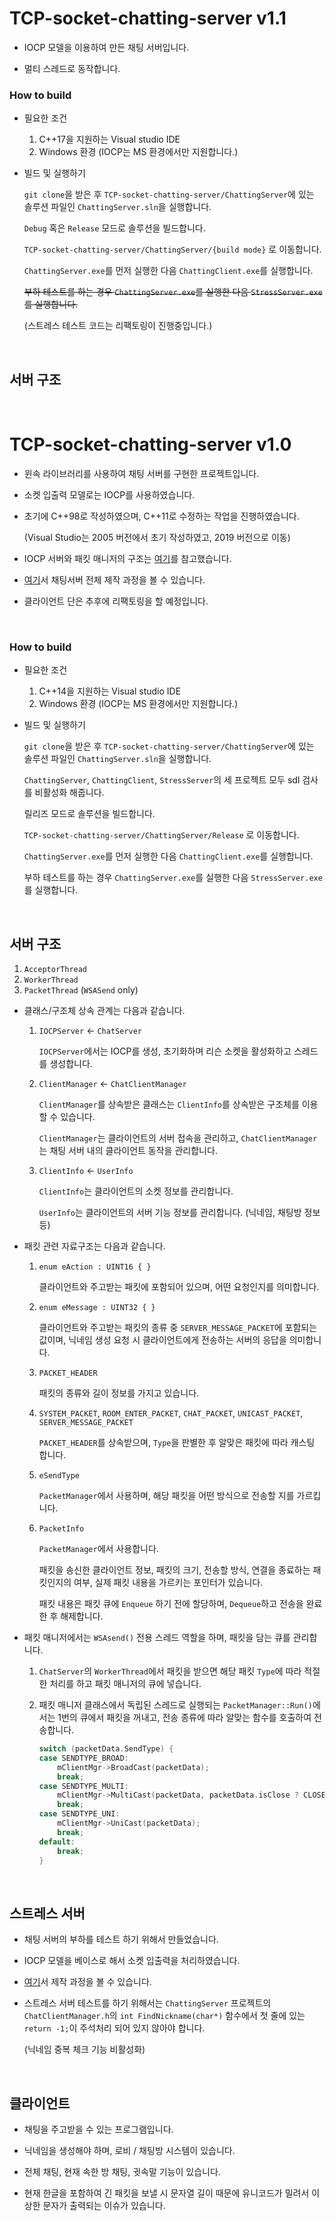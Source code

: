 # TCP-socket-chatting-server v1.1

- IOCP 모델을 이용하여 만든 채팅 서버입니다.

- 멀티 스레드로 동작합니다.

### How to build

- 필요한 조건

  1. C++17을 지원하는 Visual studio IDE
  2. Windows 환경 (IOCP는 MS 환경에서만 지원합니다.)

- 빌드 및 실행하기

  `git clone`을 받은 후 `TCP-socket-chatting-server/ChattingServer`에 있는 솔루션 파일인 `ChattingServer.sln`을 실행합니다.

  `Debug` 혹은 `Release` 모드로 솔루션을 빌드합니다.

  `TCP-socket-chatting-server/ChattingServer/{build mode}` 로 이동합니다.

  `ChattingServer.exe`를 먼저 실행한 다음 `ChattingClient.exe`를 실행합니다.

  ~~부하 테스트를 하는 경우 `ChattingServer.exe`를 실행한 다음 `StressServer.exe`를 실행합니다.~~
  
  (스트레스 테스트 코드는 리팩토링이 진행중입니다.)

<br>

## 서버 구조



<br>

# TCP-socket-chatting-server v1.0

- 윈속 라이브러리를 사용하여 채팅 서버를 구현한 프로젝트입니다.

- 소켓 입출력 모델로는 IOCP를 사용하였습니다.

- 초기에 C++98로 작성하였으며, C++11로 수정하는 작업을 진행하였습니다.

  (Visual Studio는 2005 버전에서 초기 작성하였고, 2019 버전으로 이동)

- IOCP 서버와 패킷 매니저의 구조는 [여기](https://github.com/mingdyuo/TCP-socket-chatting-server/blob/main/Documentation/IOCP%20%EC%B1%84%ED%8C%85%EC%84%9C%EB%B2%84%20%EB%8B%A8%EA%B3%84%EB%B3%84%20%EC%8B%A4%EC%8A%B5.md)를 참고했습니다.

- [여기](https://github.com/mingdyuo/TCP-socket-chatting-server/tree/main/Documentation)서 채팅서버 전체 제작 과정을 볼 수 있습니다.

- 클라이언트 단은 추후에 리팩토링을 할 예정입니다.

<br>

### How to build

- 필요한 조건

  1. C++14을 지원하는 Visual studio IDE
  2. Windows 환경 (IOCP는 MS 환경에서만 지원합니다.)

- 빌드 및 실행하기

  `git clone`을 받은 후 `TCP-socket-chatting-server/ChattingServer`에 있는 솔루션 파일인 `ChattingServer.sln`을 실행합니다.

  `ChattingServer`, `ChattingClient`, `StressServer`의 세 프로젝트 모두 sdl 검사를 비활성화 해줍니다.

  릴리즈 모드로 솔루션을 빌드합니다.

  `TCP-socket-chatting-server/ChattingServer/Release` 로 이동합니다.

  `ChattingServer.exe`를 먼저 실행한 다음 `ChattingClient.exe`를 실행합니다.
  
  부하 테스트를 하는 경우 `ChattingServer.exe`를 실행한 다음 `StressServer.exe`를 실행합니다.

<br>

## 서버 구조

1. `AcceptorThread`
2. `WorkerThread`
3. `PacketThread` (`WSASend` only)

- 클래스/구조체 상속 관계는 다음과 같습니다.

  1. `IOCPServer` ← `ChatServer`

     `IOCPServer`에서는 IOCP를 생성, 초기화하며 리슨 소켓을 활성화하고 스레드를 생성합니다.

  2. `ClientManager` ← `ChatClientManager`

     `ClientManager`를 상속받은 클래스는 `ClientInfo`를 상속받은 구조체를 이용할 수 있습니다.

     `ClientManager`는 클라이언트의 서버 접속을 관리하고, `ChatClientManager`는 채팅 서버 내의 클라이언트 동작을 관리합니다.

  3. `ClientInfo` ← `UserInfo`

     `ClientInfo`는 클라이언트의 소켓 정보를 관리합니다.

     `UserInfo`는 클라이언트의 서버 기능 정보를 관리합니다. (닉네임, 채팅방 정보 등)

- 패킷 관련 자료구조는 다음과 같습니다.

  1. `enum eAction : UINT16 { }`

     클라이언트와 주고받는 패킷에 포함되어 있으며, 어떤 요청인지를 의미합니다.

  2. `enum eMessage : UINT32 { }`

     클라이언트와 주고받는 패킷의 종류 중 `SERVER_MESSAGE_PACKET`에 포함되는 값이며, 닉네임 생성 요청 시 클라이언트에게 전송하는 서버의 응답을 의미합니다.

  3. `PACKET_HEADER`

     패킷의 종류와 길이 정보를 가지고 있습니다.

  4. `SYSTEM_PACKET`, `ROOM_ENTER_PACKET`, `CHAT_PACKET`, `UNICAST_PACKET`, `SERVER_MESSAGE_PACKET`

     `PACKET_HEADER`를 상속받으며, `Type`을 판별한 후 알맞은 패킷에 따라 캐스팅 합니다.

  5. `eSendType`

     `PacketManager`에서 사용하며, 해당 패킷을 어떤 방식으로 전송할 지를 가르킵니다.

  6. `PacketInfo`

     `PacketManager`에서 사용합니다.

     패킷을 송신한 클라이언트 정보, 패킷의 크기, 전송할 방식, 연결을 종료하는 패킷인지의 여부, 실제 패킷 내용을 가르키는 포인터가 있습니다.

     패킷 내용은 패킷 큐에 `Enqueue` 하기 전에 할당하며, `Dequeue`하고 전송을 완료한 후 해제합니다.

- 패킷 매니저에서는 `WSAsend()` 전용 스레드 역할을 하며, 패킷을 담는 큐를 관리합니다.

  1. `ChatServer`의 `WorkerThread`에서 패킷을 받으면 해당 패킷 `Type`에 따라 적절한 처리를 하고 패킷 매니저의 큐에 넣습니다.

  2. 패킷 매니저 클래스에서 독립된 스레드로 실행되는 `PacketManager::Run()`에서는 1번의 큐에서 패킷을 꺼내고, 전송 종류에 따라 알맞는 함수를 호출하여 전송합니다.

     ```c++
     switch (packetData.SendType) {
     case SENDTYPE_BROAD:
         mClientMgr->BroadCast(packetData);
         break;
     case SENDTYPE_MULTI:
         mClientMgr->MultiCast(packetData, packetData.isClose ? CLOSE : SEND);
         break;
     case SENDTYPE_UNI:
         mClientMgr->UniCast(packetData);
         break;
     default:
         break;
     }
     ```

<br>

## 스트레스 서버

- 채팅 서버의 부하를 테스트 하기 위해서 만들었습니다.

- IOCP 모델을 베이스로 해서 소켓 입출력을 처리하였습니다.

- [여기](https://github.com/mingdyuo/TCP-socket-chatting-server/blob/main/Documentation/TCP%20%EC%86%8C%EC%BC%93%20%EC%B1%84%ED%8C%85%20%EC%84%9C%EB%B2%84%20%EC%A0%9C%EC%9E%91%20-%204%20%EC%8A%A4%ED%8A%B8%EB%A0%88%EC%8A%A4%20%EC%84%9C%EB%B2%84.md)서 제작 과정을 볼 수 있습니다.

- 스트레스 서버 테스트를 하기 위해서는 `ChattingServer` 프로젝트의 `ChatClientManager.h`의 `int FindNickname(char*)` 함수에서 첫 줄에 있는 `return -1;`이 주석처리 되어 있지 않아야 합니다.

  (닉네임 중복 체크 기능 비활성화)

<br>

## 클라이언트

- 채팅을 주고받을 수 있는 프로그램입니다.

- 닉네임을 생성해야 하며, 로비 / 채팅방 시스템이 있습니다.

- 전체 채팅, 현재 속한 방 채팅, 귓속말 기능이 있습니다. 

- 현재 한글을 포함하여 긴 패킷을 보낼 시 문자열 길이 때문에 유니코드가 밀려서 이상한 문자가 출력되는 이슈가 있습니다.

  

